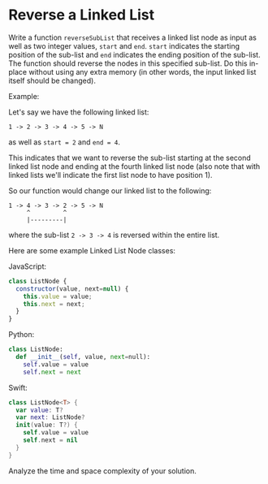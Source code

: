 # Reverse a Linked List

Write a function `reverseSubList` that receives a linked list node as input as
well as two integer values, `start` and `end`. `start` indicates the starting
position of the sub-list and `end` indicates the ending position of the sub-list.
The function should reverse the nodes in this specified sub-list. Do this in-place 
without using any extra memory (in other words, the input linked list itself 
should be changed).

Example:

Let's say we have the following linked list:

```
1 -> 2 -> 3 -> 4 -> 5 -> N
```

as well as `start = 2` and `end = 4`.

This indicates that we want to reverse the sub-list starting at the second
linked list node and ending at the fourth linked list node (also note that with
linked lists we'll indicate the first list node to have position 1).

So our function would change our linked list to the following:

```
1 -> 4 -> 3 -> 2 -> 5 -> N
     ^         ^
     |---------|
```

where the sub-list `2 -> 3 -> 4` is reversed within the entire list. 

Here are some example Linked List Node classes:

JavaScript:

```js
class ListNode {
  constructor(value, next=null) {
    this.value = value;
    this.next = next;
  }
}
```

Python:

```python
class ListNode:
  def __init__(self, value, next=null):
    self.value = value
    self.next = next
```

Swift:

```swift
class ListNode<T> {
  var value: T?
  var next: ListNode?
  init(value: T?) {
    self.value = value
    self.next = nil
  }
}
```

Analyze the time and space complexity of your solution. 
